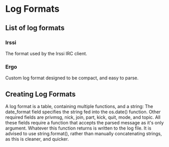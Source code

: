# Log Formats
## List of log formats
### Irssi
The format used by the Irssi IRC client.

### Ergo
Custom log format designed to be compact, and easy to parse.

## Creating Log Formats
A log format is a table, containing multiple functions, and a string:
The date_format field specifies the string fed into the os.date() function.
Other required fields are privmsg, nick, join, part, kick, quit, mode, and topic. All these fields require a function that accepts the parsed message as it's only argument.
Whatever this function returns is written to the log file. It is advised to use string.format(), rather than manually concatenating strings, as this is cleaner, and quicker.